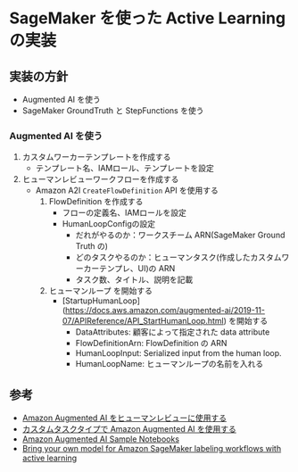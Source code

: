 # SageMaker を使った Active Learning の実装
## 実装の方針
- Augmented AI を使う
- SageMaker GroundTruth と StepFunctions を使う


### Augmented AI を使う
1. カスタムワーカーテンプレートを作成する
    - テンプレート名、IAMロール、テンプレートを設定
2. ヒューマンレビューワークフローを作成する
    - Amazon A2I `CreateFlowDefinition` API を使用する
        1. FlowDefinition を作成する
            - フローの定義名、IAMロールを設定
            - HumanLoopConfigの設定
                - だれがやるのか：ワークスチーム ARN(SageMaker Ground Truth の)
                - どのタスクやるのか：ヒューマンタスク(作成したカスタムワーカーテンプレ、UI)の ARN
                - タスク数、タイトル、説明を記載
         2. ヒューマンループ を開始する
            -  [StartupHumanLoop] (https://docs.aws.amazon.com/augmented-ai/2019-11-07/APIReference/API_StartHumanLoop.html) を開始する
                - DataAttributes: 顧客によって指定された data attribute
                - FlowDefinitionArn: FlowDefinition の ARN
                - HumanLoopInput: Serialized input from the human loop.
                - HumanLoopName: ヒューマンループの名前を入れる 
                
                
  

## 参考
- [Amazon Augmented AI をヒューマンレビューに使用する](https://docs.aws.amazon.com/ja_jp/sagemaker/latest/dg/use-augmented-ai-a2i-human-review-loops.html)
- [カスタムタスクタイプで Amazon Augmented AI を使用する](https://docs.aws.amazon.com/ja_jp/sagemaker/latest/dg/a2i-task-types-custom.html)
- [Amazon Augmented AI Sample Notebooks](https://github.com/aws-samples/amazon-a2i-sample-jupyter-notebooks)
- [Bring your own model for Amazon SageMaker labeling workflows with active learning](https://aws.amazon.com/jp/blogs/machine-learning/bring-your-own-model-for-amazon-sagemaker-labeling-workflows-with-active-learning/)

